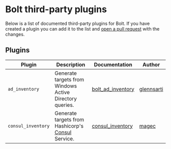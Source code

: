 # Bolt third-party plugins

Below is a list of documented third-party plugins for Bolt.  If you have created a plugin you can add it to the list and [open a pull request](https://github.com/puppetlabs/bolt/blob/master/CONTRIBUTING.md#pull-requests) with the changes.

## Plugins
| Plugin | Description | Documentation | Author |
| --- | --- | --- | --- |
| `ad_inventory` | Generate targets from Windows Active Directory queries. | [bolt_ad_inventory](https://github.com/glennsarti/bolt_ad_inventory) | [glennsarti](https://github.com/glennsarti) |
| `consul_inventory` | Generate targets from Hashicorp's [Consul](https://consul.io) Service. | [consul_inventory](https://github.com/magec/puppetlabs-consul_inventory) | [magec](https://github.com/magec) |
